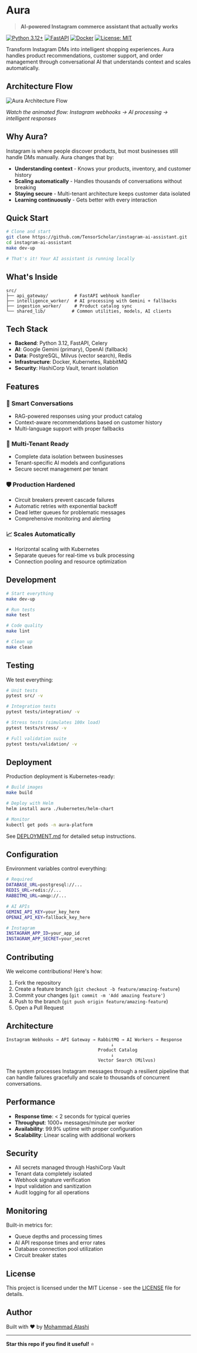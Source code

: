 # Aura

> **AI-powered Instagram commerce assistant that actually works**

[![Python 3.12+](https://img.shields.io/badge/python-3.12+-blue.svg)](https://www.python.org/downloads/)
[![FastAPI](https://img.shields.io/badge/FastAPI-005571?style=flat&logo=fastapi)](https://fastapi.tiangolo.com)
[![Docker](https://img.shields.io/badge/docker-%230db7ed.svg?style=flat&logo=docker&logoColor=white)](https://www.docker.com/)
[![License: MIT](https://img.shields.io/badge/License-MIT-yellow.svg)](https://opensource.org/licenses/MIT)

Transform Instagram DMs into intelligent shopping experiences. Aura handles product recommendations, customer support, and order management through conversational AI that understands context and scales automatically.

## Architecture Flow

![Aura Architecture Flow](https://github.com/TensorScholar/instagram-ai-assistant/assets/aura-architecture-flow.gif)

*Watch the animated flow: Instagram webhooks → AI processing → intelligent responses*

## Why Aura?

Instagram is where people discover products, but most businesses still handle DMs manually. Aura changes that by:

- **Understanding context** - Knows your products, inventory, and customer history
- **Scaling automatically** - Handles thousands of conversations without breaking
- **Staying secure** - Multi-tenant architecture keeps customer data isolated
- **Learning continuously** - Gets better with every interaction

## Quick Start

```bash
# Clone and start
git clone https://github.com/TensorScholar/instagram-ai-assistant.git
cd instagram-ai-assistant
make dev-up

# That's it! Your AI assistant is running locally
```

## What's Inside

```
src/
├── api_gateway/          # FastAPI webhook handler
├── intelligence_worker/  # AI processing with Gemini + fallbacks
├── ingestion_worker/     # Product catalog sync
└── shared_lib/          # Common utilities, models, AI clients
```

## Tech Stack

- **Backend**: Python 3.12, FastAPI, Celery
- **AI**: Google Gemini (primary), OpenAI (fallback)
- **Data**: PostgreSQL, Milvus (vector search), Redis
- **Infrastructure**: Docker, Kubernetes, RabbitMQ
- **Security**: HashiCorp Vault, tenant isolation

## Features

### 🤖 Smart Conversations
- RAG-powered responses using your product catalog
- Context-aware recommendations based on customer history
- Multi-language support with proper fallbacks

### 🏢 Multi-Tenant Ready
- Complete data isolation between businesses
- Tenant-specific AI models and configurations
- Secure secret management per tenant

### 🛡️ Production Hardened
- Circuit breakers prevent cascade failures
- Automatic retries with exponential backoff
- Dead letter queues for problematic messages
- Comprehensive monitoring and alerting

### 📈 Scales Automatically
- Horizontal scaling with Kubernetes
- Separate queues for real-time vs bulk processing
- Connection pooling and resource optimization

## Development

```bash
# Start everything
make dev-up

# Run tests
make test

# Code quality
make lint

# Clean up
make clean
```

## Testing

We test everything:

```bash
# Unit tests
pytest src/ -v

# Integration tests  
pytest tests/integration/ -v

# Stress tests (simulates 100x load)
pytest tests/stress/ -v

# Full validation suite
pytest tests/validation/ -v
```

## Deployment

Production deployment is Kubernetes-ready:

```bash
# Build images
make build

# Deploy with Helm
helm install aura ./kubernetes/helm-chart

# Monitor
kubectl get pods -n aura-platform
```

See [DEPLOYMENT.md](DEPLOYMENT.md) for detailed setup instructions.

## Configuration

Environment variables control everything:

```bash
# Required
DATABASE_URL=postgresql://...
REDIS_URL=redis://...
RABBITMQ_URL=amqp://...

# AI APIs
GEMINI_API_KEY=your_key_here
OPENAI_API_KEY=fallback_key_here

# Instagram
INSTAGRAM_APP_ID=your_app_id
INSTAGRAM_APP_SECRET=your_secret
```

## Contributing

We welcome contributions! Here's how:

1. Fork the repository
2. Create a feature branch (`git checkout -b feature/amazing-feature`)
3. Commit your changes (`git commit -m 'Add amazing feature'`)
4. Push to the branch (`git push origin feature/amazing-feature`)
5. Open a Pull Request

## Architecture

```
Instagram Webhooks → API Gateway → RabbitMQ → AI Workers → Response
                                        ↓
                                   Product Catalog
                                        ↓
                                   Vector Search (Milvus)
```

The system processes Instagram messages through a resilient pipeline that can handle failures gracefully and scale to thousands of concurrent conversations.

## Performance

- **Response time**: < 2 seconds for typical queries
- **Throughput**: 1000+ messages/minute per worker
- **Availability**: 99.9% uptime with proper configuration
- **Scalability**: Linear scaling with additional workers

## Security

- All secrets managed through HashiCorp Vault
- Tenant data completely isolated
- Webhook signature verification
- Input validation and sanitization
- Audit logging for all operations

## Monitoring

Built-in metrics for:
- Queue depths and processing times
- AI API response times and error rates
- Database connection pool utilization
- Circuit breaker states

## License

This project is licensed under the MIT License - see the [LICENSE](LICENSE) file for details.

## Author

Built with ❤️ by [Mohammad Atashi](https://github.com/TensorScholar)

---

**Star this repo if you find it useful!** ⭐